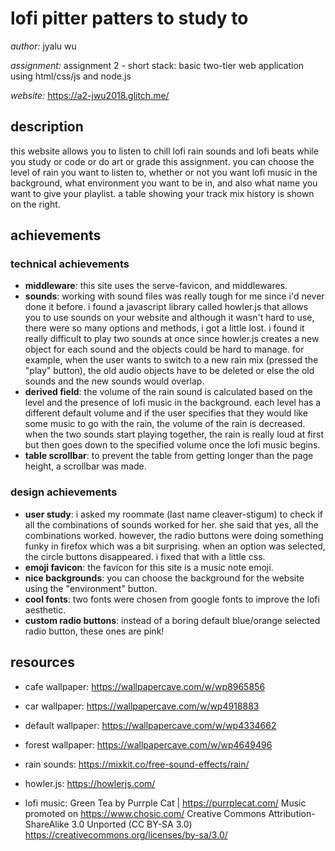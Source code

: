 lofi pitter patters to study to
===
*author:* jyalu wu

*assignment:* assignment 2 - short stack: basic two-tier web application using html/css/js and node.js

*website:* https://a2-jwu2018.glitch.me/

description
---
this website allows you to listen to chill lofi rain sounds and lofi beats while you study or code or do art or grade this assignment. you can choose the level of rain you want to listen to, whether or not you want lofi music in the background, what environment you want to be in, and also what name you want to give your playlist. a table showing your track mix history is shown on the right.

achievements
---
### technical achievements
- **middleware**: this site uses the serve-favicon, and middlewares.
- **sounds**: working with sound files was really tough for me since i'd never done it before. i found a javascript library called howler.js that allows you to use sounds on your website and although it wasn't hard to use, there were so many options and methods, i got a little lost. i found it really difficult to play two sounds at once since howler.js creates a new object for each sound and the objects could be hard to manage. for example, when the user wants to switch to a new rain mix (pressed the "play" button), the old audio objects have to be deleted or else the old sounds and the new sounds would overlap.
- **derived field**: the volume of the rain sound is calculated based on the level and the presence of lofi music in the background. each level has a different default volume and if the user specifies that they would like some music to go with the rain, the volume of the rain is decreased. when the two sounds start playing together, the rain is really loud at first but then goes down to the specified volume once the lofi music begins.
- **table scrollbar**: to prevent the table from getting longer than the page height, a scrollbar was made.

### design achievements
- **user study**: i asked my roommate (last name cleaver-stigum) to check if all the combinations of sounds worked for her. she said that yes, all the combinations worked. however, the radio buttons were doing something funky in firefox which was a bit surprising. when an option was selected, the circle buttons disappeared. i fixed that with a little css.
- **emoji favicon**: the favicon for this site is a music note emoji.
- **nice backgrounds**: you can choose the background for the website using the "environment" button.
- **cool fonts**: two fonts were chosen from google fonts to improve the lofi aesthetic.
- **custom radio buttons**: instead of a boring default blue/orange selected radio button, these ones are pink!


resources
---
- cafe wallpaper: https://wallpapercave.com/w/wp8965856
- car wallpaper: https://wallpapercave.com/w/wp4918883
- default wallpaper: https://wallpapercave.com/w/wp4334662
- forest wallpaper: https://wallpapercave.com/w/wp4649496

- rain sounds: https://mixkit.co/free-sound-effects/rain/

- howler.js: https://howlerjs.com/

- lofi music:
Green Tea by Purrple Cat | https://purrplecat.com/
Music promoted on https://www.chosic.com/
Creative Commons Attribution-ShareAlike 3.0 Unported (CC BY-SA 3.0)
https://creativecommons.org/licenses/by-sa/3.0/
